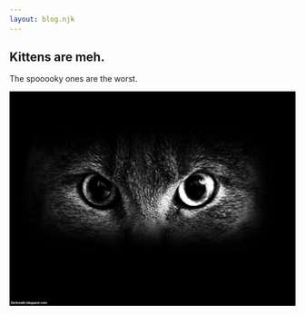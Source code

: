 ```yaml
---
layout: blog.njk
---
```


 ## Kittens are meh.
 
 The spooooky ones are the worst.
 
 ![spooky kitty](/images/kitty-5.jpg)